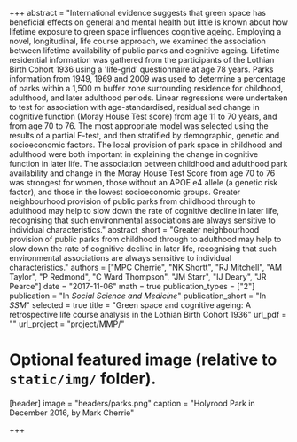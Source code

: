 +++
abstract = "International evidence suggests that green space has beneficial effects on general and mental health but little is known about how lifetime exposure to green space influences cognitive ageing. Employing a novel, longitudinal, life course approach, we examined the association between lifetime availability of public parks and cognitive ageing. Lifetime residential information was gathered from the participants of the Lothian Birth Cohort 1936 using a 'life-grid' questionnaire at age 78 years. Parks information from 1949, 1969 and 2009 was used to determine a percentage of parks within a 1,500 m buffer zone surrounding residence for childhood, adulthood, and later adulthood periods. Linear regressions were undertaken to test for association with age-standardised, residualised change in cognitive function (Moray House Test score) from age 11 to 70 years, and from age 70 to 76. The most appropriate model was selected using the results of a partial F-test, and then stratified by demographic, genetic and socioeconomic factors. The local provision of park space in childhood and adulthood were both important in explaining the change in cognitive function in later life. The association between childhood and adulthood park availability and change in the Moray House Test Score from age 70 to 76 was strongest for women, those without an APOE e4 allele (a genetic risk factor), and those in the lowest socioeconomic groups. Greater neighbourhood provision of public parks from childhood through to adulthood may help to slow down the rate of cognitive decline in later life, recognising that such environmental associations are always sensitive to individual characteristics."
abstract_short = "Greater neighbourhood provision of public parks from childhood through to adulthood may help to slow down the rate of cognitive decline in later life, recognising that such environmental associations are always sensitive to individual characteristics."
authors = ["MPC Cherrie", "NK Shortt", "RJ Mitchell", "AM Taylor", "P Redmond", "C Ward Thompson", "JM Starr", "IJ Deary", "JR Pearce"]
date = "2017-11-06"
math = true
publication_types = ["2"]
publication = "In *Social Science and Medicine*"
publication_short = "In *SSM*"
selected = true
title = "Green space and cognitive ageing: A retrospective life course analysis in the Lothian Birth Cohort 1936"
url_pdf = ""
url_project = "project/MMP/"
  
  
# Optional featured image (relative to `static/img/` folder).
[header]
image = "headers/parks.png"
caption = "Holyrood Park in December 2016, by Mark Cherrie"
  
+++